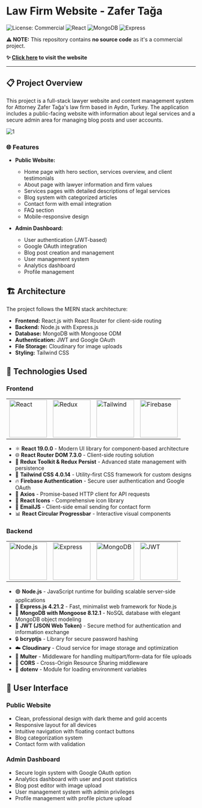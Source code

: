 # Law Firm Website - Zafer Tağa

![License: Commercial](https://img.shields.io/badge/License-Commercial-orange)
![React](https://img.shields.io/badge/React-19.0.0-blue)
![MongoDB](https://img.shields.io/badge/MongoDB-8.12.1-green)
![Express](https://img.shields.io/badge/Express-4.21.2-lightgrey)


**⚠️ NOTE:** This repository contains **no source code** as it's a commercial project.

**✨ [Click here](https://zafer-taga.vercel.app) to visit the website**


---

## 📋 Project Overview

This project is a full-stack lawyer website and content management system for Attorney Zafer Tağa's law firm based in Aydın, Turkey. The application includes a public-facing website with information about legal services and a secure admin area for managing blog posts and user accounts.


![1](https://github.com/user-attachments/assets/6949bd71-75fc-4031-8955-c2598ed0bd29)


### 🌐 Features

- **Public Website:**
  - Home page with hero section, services overview, and client testimonials
  - About page with lawyer information and firm values
  - Services pages with detailed descriptions of legal services
  - Blog system with categorized articles
  - Contact form with email integration
  - FAQ section
  - Mobile-responsive design

- **Admin Dashboard:**
  - User authentication (JWT-based)
  - Google OAuth integration
  - Blog post creation and management
  - User management system
  - Analytics dashboard
  - Profile management

## 🏗️ Architecture

The project follows the MERN stack architecture:

- **Frontend:** React.js with React Router for client-side routing
- **Backend:** Node.js with Express.js
- **Database:** MongoDB with Mongoose ODM
- **Authentication:** JWT and Google OAuth
- **File Storage:** Cloudinary for image uploads
- **Styling:** Tailwind CSS

## 🚀 Technologies Used

### Frontend
<table>
  <tr>
    <td><img src="https://img.shields.io/badge/-React-61DAFB?style=flat&logo=react&logoColor=black" alt="React" width="100"/></td>
    <td><img src="https://img.shields.io/badge/-Redux-764ABC?style=flat&logo=redux&logoColor=white" alt="Redux" width="100"/></td>
    <td><img src="https://img.shields.io/badge/-Tailwind-38B2AC?style=flat&logo=tailwind-css&logoColor=white" alt="Tailwind" width="100"/></td>
    <td><img src="https://img.shields.io/badge/-Firebase-FFCA28?style=flat&logo=firebase&logoColor=black" alt="Firebase" width="100"/></td>
  </tr>
</table>

- ⚛️ **React 19.0.0** - Modern UI library for component-based architecture
- 🌐 **React Router DOM 7.3.0** - Client-side routing solution
- 🔄 **Redux Toolkit & Redux Persist** - Advanced state management with persistence
- 🎨 **Tailwind CSS 4.0.14** - Utility-first CSS framework for custom designs
- 🔥 **Firebase Authentication** - Secure user authentication and Google OAuth
- 📡 **Axios** - Promise-based HTTP client for API requests
- 🔣 **React Icons** - Comprehensive icon library
- 📧 **EmailJS** - Client-side email sending for contact form
- 📊 **React Circular Progressbar** - Interactive visual components

### Backend
<table>
  <tr>
    <td><img src="https://img.shields.io/badge/-Node.js-339933?style=flat&logo=node.js&logoColor=white" alt="Node.js" width="100"/></td>
    <td><img src="https://img.shields.io/badge/-Express-000000?style=flat&logo=express&logoColor=white" alt="Express" width="100"/></td>
    <td><img src="https://img.shields.io/badge/-MongoDB-47A248?style=flat&logo=mongodb&logoColor=white" alt="MongoDB" width="100"/></td>
    <td><img src="https://img.shields.io/badge/-JWT-000000?style=flat&logo=json-web-tokens&logoColor=white" alt="JWT" width="100"/></td>
  </tr>
</table>

- 🟢 **Node.js** - JavaScript runtime for building scalable server-side applications
- 🚂 **Express.js 4.21.2** - Fast, minimalist web framework for Node.js
- 🍃 **MongoDB with Mongoose 8.12.1** - NoSQL database with elegant MongoDB object modeling
- 🔐 **JWT (JSON Web Token)** - Secure method for authentication and information exchange
- 🔒 **bcryptjs** - Library for secure password hashing
- ☁️ **Cloudinary** - Cloud service for image storage and optimization
- 📁 **Multer** - Middleware for handling multipart/form-data for file uploads
- 🔀 **CORS** - Cross-Origin Resource Sharing middleware
- 🔧 **dotenv** - Module for loading environment variables

## 📱 User Interface

### Public Website
- Clean, professional design with dark theme and gold accents
- Responsive layout for all devices
- Intuitive navigation with floating contact buttons
- Blog categorization system
- Contact form with validation

### Admin Dashboard
- Secure login system with Google OAuth option
- Analytics dashboard with user and post statistics
- Blog post editor with image upload
- User management system with admin privileges
- Profile management with profile picture upload
